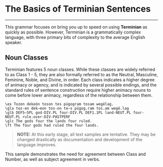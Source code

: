 # The Basics of Terminian Sentences
---

This grammar focuses on bring you up to speed on using **Terminian** as quickly as possible. However, Terminian is a grammatically complex language, with three primary bits of complexity to the average English speaker.

## Noun Classes

Terminian features 5 noun classes. While these classes are widely referred to as Class 1 - 5, they are also formally referred to as the Neutral, Masculine, Feminine, Noble, and Divine, in order. Each class indicates a higher degree of animacy or agency, and is indicated by several possible endings, and the standard rules of sentence construction require higher animacy nouns to come before lower animacy, regardless of the relationship between them.

```gloss
\ex Tozen dekeön toson tes pügogram tosam wegëlag.
\gla toz-en dek—eon tos-on te—s pügog.ram tos.am wegë.lag
\glb DEF5—5PL god-DIV.PL four-DIV.PL DEF1.1PL land-NEUT.PL four-NEUT.PL rule.over-DIV-PASTPERF
\glc The gods four the lands four ruled.
\ft The four gods had ruled the four lands.
```

> **NOTE:** At this early stage, all text samples are tentative. They may be changed drastically as documentation and development of the language improves.

This sample demonstrates the need for agreement between Class and Number, as well as subject agreement in verbs.